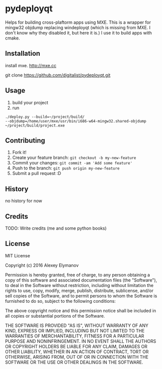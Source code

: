# pydeployqt
Helps for building cross-plaftorm apps using MXE. This is a wrapper for  mingw32 objdump replacing windeployqt (which is missing from MXE. I don't know why they disabled it, but here it is.) 
I use it to build apps with cmake.

## Installation
install mxe. http://mxe.cc

git clone  https://github.com/digitalist/pydeployqt.git
## Usage

1) build your project
2) run
```  
./deploy.py --build=~/project/build/ 
--objdump=/home/user/mxe/usr/bin/i686-w64-mingw32.shared-objdump 
~/project/build/project.exe
```
## Contributing
1. Fork it!
2. Create your feature branch: `git checkout -b my-new-feature`
3. Commit your changes: `git commit -am 'Add some feature'`
4. Push to the branch: `git push origin my-new-feature`
5. Submit a pull request :D
## History
no history for now
## Credits
TODO: Write credits (me and some python books)
## License
MIT License

Copyright (c) 2016 Alexey Elymanov

Permission is hereby granted, free of charge, to any person obtaining a copy
of this software and associated documentation files (the "Software"), to deal
in the Software without restriction, including without limitation the rights
to use, copy, modify, merge, publish, distribute, sublicense, and/or sell
copies of the Software, and to permit persons to whom the Software is
furnished to do so, subject to the following conditions:

The above copyright notice and this permission notice shall be included in all
copies or substantial portions of the Software.

THE SOFTWARE IS PROVIDED "AS IS", WITHOUT WARRANTY OF ANY KIND, EXPRESS OR
IMPLIED, INCLUDING BUT NOT LIMITED TO THE WARRANTIES OF MERCHANTABILITY,
FITNESS FOR A PARTICULAR PURPOSE AND NONINFRINGEMENT. IN NO EVENT SHALL THE
AUTHORS OR COPYRIGHT HOLDERS BE LIABLE FOR ANY CLAIM, DAMAGES OR OTHER
LIABILITY, WHETHER IN AN ACTION OF CONTRACT, TORT OR OTHERWISE, ARISING FROM,
OUT OF OR IN CONNECTION WITH THE SOFTWARE OR THE USE OR OTHER DEALINGS IN THE
SOFTWARE.